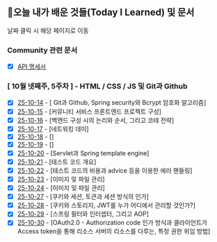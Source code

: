 ## 🚀오늘 내가 배운 것들(Today I Learned) 및 문서

날짜 클릭 시 해당 페이지로 이동

### Community 관련 문서

- [x] [API 명세서](https://github.com/100-hours-a-week/jayoon-til/blob/main/community-docs/api-specification.md)

### [ 10월 넷째주, 5주차 ] - HTML / CSS / JS 및 Git과 Github

- [x] [25-10-14](https://github.com/100-hours-a-week/jayoon-til/blob/main/Oct/2025-10-14.md) - [ Git과 Github, Spring security와 Bcrypt 암호화 알고리즘]
- [x] [25-10-15](https://github.com/100-hours-a-week/jayoon-til/blob/main/Oct/2025-10-15.md) - [커뮤니티 서비스 프론트엔드 프로젝트 구성]
- [x] [25-10-16](https://github.com/100-hours-a-week/jayoon-til/blob/main/Oct/2025-10-16.md) - [백엔드 구성 시의 논리와 순서, 그리고 코테 전략]
- [x] [25-10-17](https://github.com/100-hours-a-week/jayoon-til/blob/main/Oct/2025-10-17.md) - [네트워킹 데이]
- [x] [25-10-18](https://github.com/100-hours-a-week/jayoon-til/blob/main/Oct/2025-10-18.md) - []
- [x] [25-10-19](https://github.com/100-hours-a-week/jayoon-til/blob/main/Oct/2025-10-19.md) - []
- [x] [25-10-20](https://github.com/100-hours-a-week/jayoon-til/blob/main/Oct/2025-10-20.md) - [Servlet과 Spring template engine]
- [x] [25-10-21](https://github.com/100-hours-a-week/jayoon-til/blob/main/Oct/2025-10-21.md) - [테스트 코드 개요]
- [x] [25-10-22](https://github.com/100-hours-a-week/jayoon-til/blob/main/Oct/2025-10-22.md) - [테스트 코드의 비용과 advice 등을 이용한 에러 핸들링]
- [x] [25-10-23](https://github.com/100-hours-a-week/jayoon-til/blob/main/Oct/2025-10-23.md) - [이미지 및 파일 관리]
- [x] [25-10-24](https://github.com/100-hours-a-week/jayoon-til/blob/main/Oct/2025-10-24.md) - [이미지 및 파일 관리]
- [x] [25-10-27](https://github.com/100-hours-a-week/jayoon-til/blob/main/Oct/2025-10-27.md) - [쿠키와 세션, 토큰과 세션 방식의 인가]
- [x] [25-10-28](https://github.com/100-hours-a-week/jayoon-til/blob/main/Oct/2025-10-28.md) - [쿠키와 스토리지, JWT를 누가 어디에서 관리할 것인가?]
- [x] [25-10-29](https://github.com/100-hours-a-week/jayoon-til/blob/main/Oct/2025-10-29.md) - [스프링 필터와 인터셉터, 그리고 AOP]
- [x] [25-10-30](https://github.com/100-hours-a-week/jayoon-til/blob/main/Oct/2025-10-30.md) - [OAuth2.0 - Authorization code 인가 방식과 클라이언트가 Access token을 통해 리소스 서버의 리소스를 다루는, 특정 권한 위임 방법]
